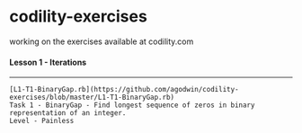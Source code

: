 # codility-exercises
working on the exercises available at codility.com

#### Lesson 1 - Iterations
***
    [L1-T1-BinaryGap.rb](https://github.com/agodwin/codility-exercises/blob/master/L1-T1-BinaryGap.rb) 
    Task 1 - BinaryGap - Find longest sequence of zeros in binary representation of an integer.
    Level - Painless


